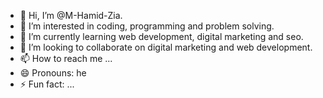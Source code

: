 - 👋 Hi, I’m @M-Hamid-Zia.
- 👀 I’m interested in coding, programming and problem solving.
- 🌱 I’m currently learning web development, digital marketing and seo.
- 💞️ I’m looking to collaborate on digital marketing and web development.
- 📫 How to reach me ... 
- 😄 Pronouns: he
- ⚡ Fun fact: ...

<!---
M-Hamid-Zia/M-Hamid-Zia is a ✨ special ✨ repository because its `README.md` (this file) appears on your GitHub profile.
You can click the Preview link to take a look at your changes.
--->
